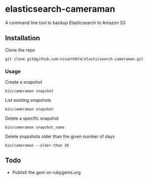 # elasticsearch-cameraman

A command line tool to backup Elasticsearch to Amazon S3

## Installation

Clone the repo

```
git clone git@github.com:nisanth074/elasticsearch-cameraman.git
```

### Usage

Create a snapshot

```
bin/cameraman snapshot
```

List existing snapshots

```
bin/cameraman snapshot
```

Delete a specific snapshot

```
bin/cameraman snapshot_name
```

Delete snapshots older than the given number of days

```
bin/cameraman --older-than 30
```

## Todo

- Publish the gem on rubygems.org